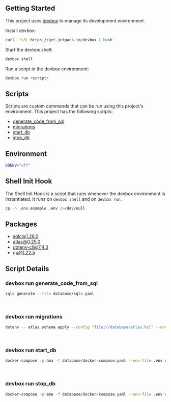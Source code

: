 <!-- gen-readme start - generated by https://github.com/jetify-com/devbox/ -->
## Getting Started
This project uses [devbox](https://github.com/jetify-com/devbox) to manage its development environment.

Install devbox:
```sh
curl -fsSL https://get.jetpack.io/devbox | bash
```

Start the devbox shell:
```sh 
devbox shell
```

Run a script in the devbox environment:
```sh
devbox run <script>
```
## Scripts
Scripts are custom commands that can be run using this project's environment. This project has the following scripts:

* [generate_code_from_sql](#devbox-run-generate_code_from_sql)
* [migrations](#devbox-run-migrations)
* [start_db](#devbox-run-start_db)
* [stop_db](#devbox-run-stop_db)

## Environment

```sh
GOENV="off"
```

## Shell Init Hook
The Shell Init Hook is a script that runs whenever the devbox environment is instantiated. It runs 
on `devbox shell` and on `devbox run`.
```sh
cp -n .env.example .env 2>/dev/null
```

## Packages

* [sqlc@1.26.0](https://www.nixhub.io/packages/sqlc)
* [atlas@0.25.0](https://www.nixhub.io/packages/atlas)
* [dotenv-cli@7.4.3](https://www.nixhub.io/packages/dotenv-cli)
* [go@1.22.5](https://www.nixhub.io/packages/go)

## Script Details

### devbox run generate_code_from_sql
```sh
sqlc generate --file database/sqlc.yaml
```
&ensp;

### devbox run migrations
```sh
dotenv -- atlas schema apply --config "file://database/atlas.hcl" --env local
```
&ensp;

### devbox run start_db
```sh
docker-compose -p ama -f database/docker-compose.yaml --env-file .env up -d
```
&ensp;

### devbox run stop_db
```sh
docker-compose -p ama -f database/docker-compose.yaml --env-file .env down
```
&ensp;



<!-- gen-readme end -->
